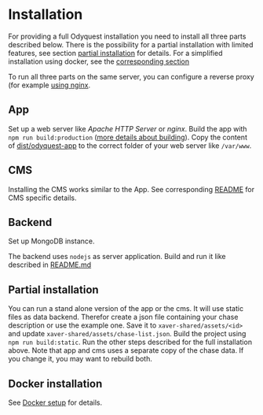 # Installation

For providing a full Odyquest installation you need to install all three parts described below.
There is the possibility for a partial installation with limited features,
see section [partial installation](#partial-installation) for details.
For a simplified installation using docker, see the [corresponding section](#docker-installation)

To run all three parts on the same server, you can configure a reverse proxy (for example [using nginx](https://docs.nginx.com/nginx/admin-guide/web-server/reverse-proxy/).

## App

Set up a web server like _Apache HTTP Server_ or _nginx_. Build the app with `npm run build:production` ([more details about building](../odyquest-app/README.md)). Copy the content of [dist/odyquest-app](../odyquest-app/dist/odyquest-app) to the correct folder of your web server like `/var/www`.

## CMS

Installing the CMS works similar to the App. See corresponding [README](../odyquest-app/README.md) for CMS specific
details.

## Backend

Set up MongoDB instance.

The backend uses `nodejs` as server application. Build and run it like described in [README.md](../odyquest-data-backend/README.md)

## Partial installation

You can run a stand alone version of the app or the cms.
It will use static files as data backend.
Therefor create a json file containing your chase description or use the example one.
Save it to `xaver-shared/assets/<id>` and update `xaver-shared/assets/chase-list.json`.
Build the project using `npm run build:static`.
Run the other steps described for the full installation above.
Note that app and cms uses a separate copy of the chase data. If you change it, you may want to rebuild both.

## Docker installation

See [Docker setup](../docker/README.md) for details.
